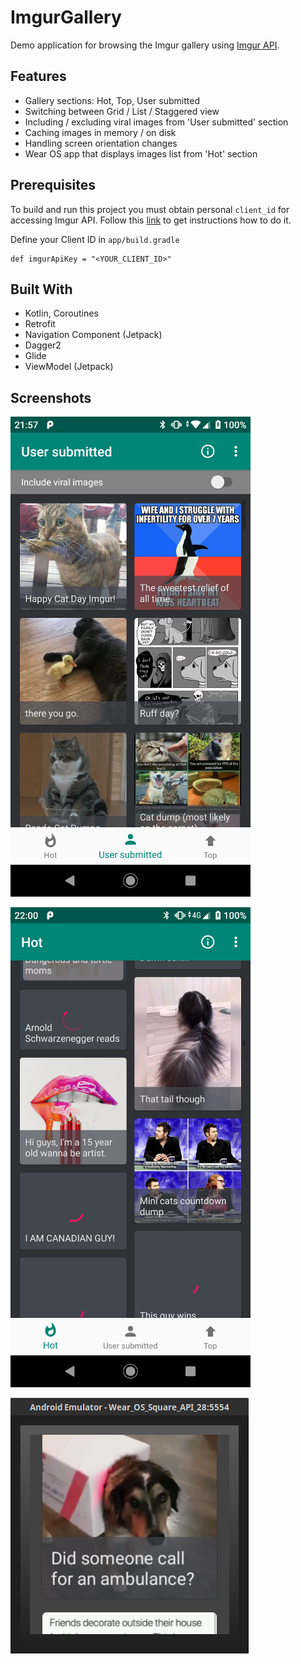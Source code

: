 # ImgurGallery

Demo application for browsing the Imgur gallery using [Imgur API](https://apidocs.imgur.com/?version=latest).


## Features

 * Gallery sections: Hot, Top, User submitted
 * Switching between Grid / List / Staggered view
 * Including / excluding viral images from 'User submitted' section
 * Caching images in memory / on disk
 * Handling screen orientation changes
 * Wear OS app that displays images list from 'Hot' section
 
 
## Prerequisites

To build and run this project you must obtain personal ``client_id``  for accessing Imgur API. Follow this [link](https://apidocs.imgur.com/?version=latest#intro) to get instructions how to do it.

Define your Client ID in ``app/build.gradle``
```
def imgurApiKey = "<YOUR_CLIENT_ID>"
```

## Built With

* Kotlin, Coroutines
* Retrofit
* Navigation Component (Jetpack)
* Dagger2
* Glide
* ViewModel (Jetpack)


## Screenshots
![Screenshot1](./readme/screenshot1.png "Screenshot1")

![Screenshot2](./readme/screenshot2.png "Screenshot2")

![Screenshot3](./readme/screenshot3.png "Screenshot3")
